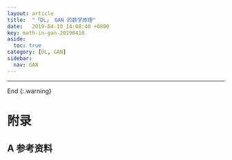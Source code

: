 ```yaml
---
layout: article
title:  "「DL」 GAN 的数学原理"
date:   2019-04-10 14:08:40 +0800
key: math-in-gan-20190410
aside:
  toc: true
category: [DL, GAN]
sidebar:
  nav: GAN
---
```


>


<!--more-->


-------------------  
 End
{:.warning}  


# 附录
## A 参考资料
